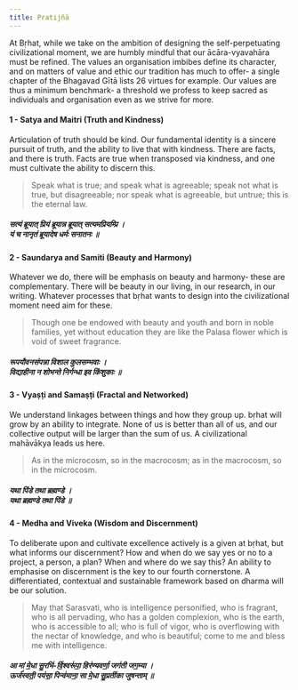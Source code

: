 ```yaml
---
title: Pratijñā
---
```


At Bṛhat, while we take on the ambition of designing the self-perpetuating civilizational moment, we are humbly mindful that our ācāra-vyavahāra must be refined. The values an organisation imbibes define its character, and on matters of value and ethic our tradition has much to offer- a single chapter of the Bhagavad Gītā lists 26 virtues for example. Our values are thus a minimum benchmark- a threshold we profess to keep sacred as individuals and organisation even as we strive for more.

#### 1 - Satya and Maitri (Truth and Kindness)

Articulation of truth should be kind. Our fundamental identity is a sincere pursuit of truth, and the ability to live that with kindness. There are facts, and there is truth. Facts are true when transposed via kindness, and one must cultivate the ability to discern this.

> Speak what is true; and speak what is agreeable;
> speak not what is true, but disagreeable;
> nor speak what is agreeable, but untrue;
> this is the eternal law.

<h5 class="hindi">
सत्यं ब्रूयात् प्रियं ब्रूयान्न ब्रूयात् सत्यमप्रियम्प्रि ।<br>
यं च नानृतं ब्रूयादेष धर्मः सनातनः ॥
</h5>

#### 2 - Saundarya and Samiti (Beauty and Harmony)

Whatever we do, there will be emphasis on beauty and harmony- these are complementary. There will be beauty in our living, in our research, in our writing. Whatever processes that bṛhat wants to design into the civilizational moment need aim for these.

> Though one be endowed with beauty and youth and born in noble families,
> yet without education they are like the Palasa flower which is void of sweet fragrance.

<h5 class="hindi">
रूपयौवनसंपन्ना विशाल कुलसम्भवाः ।<br>
विद्याहीना न शोभन्ते निर्गन्धा इव किंशुकाः ॥
</h5>

#### 3 - Vyaṣṭi and Samaṣṭi (Fractal and Networked)

We understand linkages between things and how they group up. bṛhat will grow by an ability to integrate. None of us is better than all of us, and our collective output will be larger than the sum of us. A civilizational mahāvākya leads us here.

> As in the microcosm, so in the macrocosm;
> as in the macrocosm, so in the microcosm.

<h5 class="hindi">
यथा पिंडे तथा ब्रह्मण्डे ।<br>
यथा ब्रह्मण्डे तथा पिंडे ॥
</h5>

#### 4 - Medha and Viveka (Wisdom and Discernment)

To deliberate upon and cultivate excellence actively is a given at bṛhat, but what informs our discernment? How and when do we say yes or no to a project, a person, a plan? When and where do we say this? An ability to emphasise on discernment is the key to our fourth cornerstone. A differentiated, contextual and sustainable framework based on dharma will be our solution.

> May that Sarasvati, who is intelligence personified, who is fragrant, who is all pervading, who has a golden complexion, who is the earth, who is accessible to all; who is full of vigor, who is overflowing with the nectar of knowledge, and who is beautiful; come to me and bless me with intelligence.

<h5 class="hindi">
आ मां मे॒धा सु॒रभि॑-र्वि॒श्वरू॑पा॒ हिर॑ण्यवर्णा॒ जग॑ती जग॒म्या ।<br> 
ऊर्ज॑स्वती॒ पय॑सा॒ पिन्व॑माना॒ सा मे॒धा सु॒प्रती॑का जुषन्ताम् ॥
</h5>

